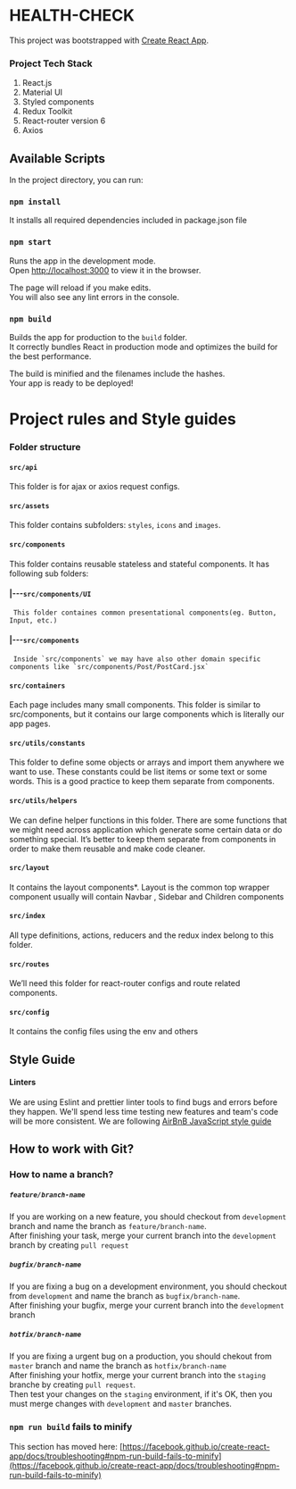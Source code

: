 # HEALTH-CHECK

This project was bootstrapped with [Create React App](https://github.com/facebook/create-react-app).

### Project Tech Stack

1. React.js
2. Material UI
3. Styled components
4. Redux Toolkit
5. React-router version 6
6. Axios

## Available Scripts

In the project directory, you can run:

### `npm install`

It installs all required dependencies included in package.json file

### `npm start`

Runs the app in the development mode.\
Open [http://localhost:3000](http://localhost:3000) to view it in the browser.

The page will reload if you make edits.\
You will also see any lint errors in the console.

### `npm build`

Builds the app for production to the `build` folder.\
It correctly bundles React in production mode and optimizes the build for the best performance.

The build is minified and the filenames include the hashes.\
Your app is ready to be deployed!

# Project rules and Style guides

### Folder structure

#### `src/api`

This folder is for ajax or axios request configs.

#### `src/assets`

This folder contains subfolders: `styles`, `icons` and `images`.

#### `src/components`

This folder contains reusable stateless and stateful components. It has following sub folders:

#### |---`src/components/UI`

     This folder containes common presentational components(eg. Button, Input, etc.)

#### |---`src/components`

     Inside `src/components` we may have also other domain specific components like `src/components/Post/PostCard.jsx`

#### `src/containers`

Each page includes many small components. This folder is similar to src/components, but it contains our large components which is literally our app pages.

#### `src/utils/constants`

This folder to define some objects or arrays and import them anywhere we want to use. These constants could be list items or some text or some words. This is a good practice to keep them separate from components.

#### `src/utils/helpers`

We can define helper functions in this folder. There are some functions that we might need across application which generate some certain data or do something special. It’s better to keep them separate from components in order to make them reusable and make code cleaner.

#### `src/layout`

It contains the layout components\*.
Layout is the common top wrapper component usually will contain Navbar , Sidebar and Children components

#### `src/index`

All type definitions, actions, reducers and the redux index belong to this folder.

#### `src/routes`

We’ll need this folder for react-router configs and route related components.

#### `src/config`

It contains the config files using the env and others

## Style Guide

#### Linters

We are using Eslint and prettier linter tools to find bugs and errors before they happen.
We'll spend less time testing new features and team's code will be more consistent.
We are following [AirBnB JavaScript style guide](https://github.com/songhee24/VS-CODE__ReactJs-with-ESLint-Prettier-and-Airbnb)

## How to work with Git?

### How to name a branch?

##### `feature/branch-name`

If you are working on a new feature, you should checkout from `development` branch and name the branch as `feature/branch-name`.\
After finishing your task, merge your current branch into the `development` branch by creating `pull request`

##### `bugfix/branch-name`

If you are fixing a bug on a development environment, you should checkout from `development` and name the branch as `bugfix/branch-name`.\
After finishing your bugfix, merge your current branch into the `development` branch

##### `hotfix/branch-name`

If you are fixing a urgent bug on a production, you should chekout from `master` branch and name the branch as `hotfix/branch-name`\
After finishing your hotfix, merge your current branch into the `staging` branche by creating `pull request`.\
Then test your changes on the `staging` environment, if it's OK, then you must merge changes with `development` and `master` branches.


### `npm run build` fails to minify

This section has moved here: [https://facebook.github.io/create-react-app/docs/troubleshooting#npm-run-build-fails-to-minify](https://facebook.github.io/create-react-app/docs/troubleshooting#npm-run-build-fails-to-minify)
